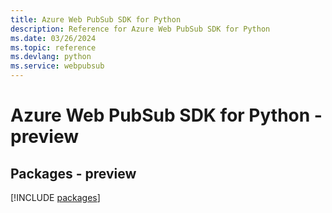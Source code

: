 ```yaml
---
title: Azure Web PubSub SDK for Python
description: Reference for Azure Web PubSub SDK for Python
ms.date: 03/26/2024
ms.topic: reference
ms.devlang: python
ms.service: webpubsub
---
```

# Azure Web PubSub SDK for Python - preview
## Packages - preview
[!INCLUDE [packages](web-pubsub-index.md)]